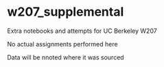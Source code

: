# w207_supplemental
Extra notebooks and attempts for UC Berkeley W207

No actual assignments performed here

Data will be nnoted where it was sourced
